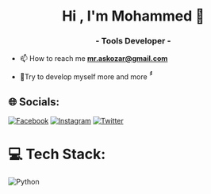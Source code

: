 <h1 align="center">Hi , I'm Mohammed 👑</h1>
<h3 align="center">- Tools Developer -</h3>

- 📫 How to reach me **mr.askozar@gmail.com**

- 🌿Try to develop myself more and more  **ُُ**


## 🌐 Socials:
[![Facebook](https://img.shields.io/badge/Facebook-%231877F2.svg?logo=Facebook&logoColor=white)](https://facebook.com/mr.askozar) [![Instagram](https://img.shields.io/badge/Instagram-%23E4405F.svg?logo=Instagram&logoColor=white)](https://instagram.com/n5n5_) [![Twitter](https://img.shields.io/badge/Twitter-%231DA1F2.svg?logo=Twitter&logoColor=white)](https://twitter.com/f_1pt) 

# 💻 Tech Stack:
![Python](https://img.shields.io/badge/python-3670A0?style=for-the-badge&logo=python&logoColor=ffdd54)
